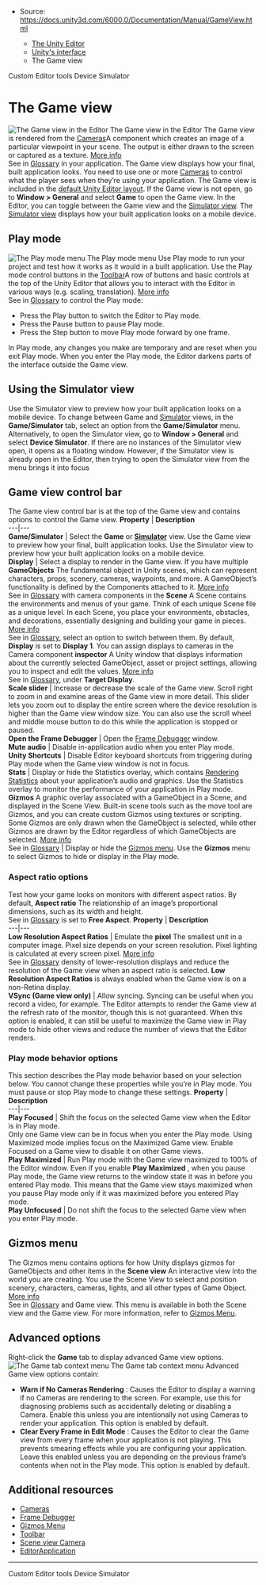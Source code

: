 * Source: https://docs.unity3d.com/6000.0/Documentation/Manual/GameView.html

  * [The Unity Editor](https://docs.unity3d.com/6000.0/Documentation/Manual/unity-editor.html)
  * [Unity's interface](https://docs.unity3d.com/6000.0/Documentation/Manual/UsingTheEditor.html)
  * The Game view


[](https://docs.unity3d.com/6000.0/Documentation/Manual/UsingCustomEditorTools.html)
Custom Editor tools
[](https://docs.unity3d.com/6000.0/Documentation/Manual/device-simulator.html)
Device Simulator
# The Game view
![The Game view in the Editor](https://docs.unity3d.com/6000.0/Documentation/uploads/Main/game-view-window.png) The Game view in the Editor
The Game view is rendered from the [Cameras](https://docs.unity3d.com/6000.0/Documentation/Manual/CamerasOverview.html)A component which creates an image of a particular viewpoint in your scene. The output is either drawn to the screen or captured as a texture. [More info](https://docs.unity3d.com/6000.0/Documentation/Manual/CamerasOverview.html)  
See in [Glossary](https://docs.unity3d.com/6000.0/Documentation/Manual/Glossary.html#Camera) in your application. The Game view displays how your final, built application looks. You need to use one or more [Cameras](https://docs.unity3d.com/6000.0/Documentation/Manual/CamerasOverview.html) to control what the player sees when they’re using your application. 
The Game view is included in the [default Unity Editor layout](https://docs.unity3d.com/6000.0/Documentation/Manual/CustomizingYourWorkspace.html). If the Game view is not open, go to **Window > General** and select **Game** to open the Game view.
In the Editor, you can toggle between the Game view and the [Simulator view](https://docs.unity3d.com/6000.0/Documentation/Manual/device-simulator-view.html). The [Simulator view](https://docs.unity3d.com/6000.0/Documentation/Manual/device-simulator-view.html) displays how your built application looks on a mobile device.
## Play mode
![The Play mode menu](https://docs.unity3d.com/6000.0/Documentation/uploads/Main/Editor-PlayButtons.png) The Play mode menu
Use Play mode to run your project and test how it works as it would in a built application. 
Use the Play mode control buttons in the [Toolbar](https://docs.unity3d.com/6000.0/Documentation/Manual/Toolbar.html)A row of buttons and basic controls at the top of the Unity Editor that allows you to interact with the Editor in various ways (e.g. scaling, translation). [More info](https://docs.unity3d.com/6000.0/Documentation/Manual/Toolbar.html)  
See in [Glossary](https://docs.unity3d.com/6000.0/Documentation/Manual/Glossary.html#Toolbar) to control the Play mode:
  * Press the Play button to switch the Editor to Play mode.
  * Press the Pause button to pause Play mode.
  * Press the Step button to move Play mode forward by one frame.


In Play mode, any changes you make are temporary and are reset when you exit Play mode. When you enter the Play mode, the Editor darkens parts of the interface outside the Game view.
## Using the Simulator view
Use the Simulator view to preview how your built application looks on a mobile device.
To change between Game and [Simulator](https://docs.unity3d.com/6000.0/Documentation/Manual/device-simulator-view.html) views, in the **Game/Simulator** tab, select an option from the **Game/Simulator** menu.
Alternatively, to open the Simulator view, go to **Window > General** and select **Device Simulator**. If there are no instances of the Simulator view open, it opens as a floating window. However, if the Simulator view is already open in the Editor, then trying to open the Simulator view from the menu brings it into focus
## Game view control bar
The Game view control bar is at the top of the Game view and contains options to control the Game view. 
**Property** | **Description**  
---|---  
**Game/Simulator** | Select the **Game** or **[Simulator](https://docs.unity3d.com/6000.0/Documentation/Manual/device-simulator-view.html)** view. Use the Game view to preview how your final, built application looks. Use the Simulator view to preview how your built application looks on a mobile device.  
**Display** | Select a display to render in the Game view. If you have multiple **GameObjects** The fundamental object in Unity scenes, which can represent characters, props, scenery, cameras, waypoints, and more. A GameObject’s functionality is defined by the Components attached to it. [More info](https://docs.unity3d.com/6000.0/Documentation/Manual/class-GameObject.html)  
See in [Glossary](https://docs.unity3d.com/6000.0/Documentation/Manual/Glossary.html#GameObject) with camera components in the **Scene** A Scene contains the environments and menus of your game. Think of each unique Scene file as a unique level. In each Scene, you place your environments, obstacles, and decorations, essentially designing and building your game in pieces. [More info](https://docs.unity3d.com/6000.0/Documentation/Manual/CreatingScenes.html)  
See in [Glossary](https://docs.unity3d.com/6000.0/Documentation/Manual/Glossary.html#Scene), select an option to switch between them. By default, **Display** is set to **Display 1**. You can assign displays to cameras in the Camera component **inspector** A Unity window that displays information about the currently selected GameObject, asset or project settings, allowing you to inspect and edit the values. [More info](https://docs.unity3d.com/6000.0/Documentation/Manual/UsingTheInspector.html)  
See in [Glossary](https://docs.unity3d.com/6000.0/Documentation/Manual/Glossary.html#Inspector), under **Target Display**.  
**Scale slider** | Increase or decrease the scale of the Game view. Scroll right to zoom in and examine areas of the Game view in more detail. This slider lets you zoom out to display the entire screen where the device resolution is higher than the Game view window size. You can also use the scroll wheel and middle mouse button to do this while the application is stopped or paused.  
**Open the Frame Debugger** | Open the [Frame Debugger](https://docs.unity3d.com/6000.0/Documentation/Manual/frame-debugger-window.html) window.  
**Mute audio** | Disable in-application audio when you enter Play mode.  
**Unity Shortcuts** | Disable Editor keyboard shortcuts from triggering during Play mode when the Game view window is not in focus.  
**Stats** | Display or hide the Statistics overlay, which contains [Rendering Statistics](https://docs.unity3d.com/6000.0/Documentation/Manual/RenderingStatistics.html) about your application’s audio and graphics. Use the Statistics overlay to monitor the performance of your application in Play mode.  
**Gizmos** A graphic overlay associated with a GameObject in a Scene, and displayed in the Scene View. Built-in scene tools such as the move tool are Gizmos, and you can create custom Gizmos using textures or scripting. Some Gizmos are only drawn when the GameObject is selected, while other Gizmos are drawn by the Editor regardless of which GameObjects are selected. [More info](https://docs.unity3d.com/6000.0/Documentation/Manual/GizmosMenu.html#GizmosIcons)  
See in [Glossary](https://docs.unity3d.com/6000.0/Documentation/Manual/Glossary.html#Gizmo) | Display or hide the [Gizmos menu](https://docs.unity3d.com/6000.0/Documentation/Manual/GizmosMenu.html). Use the **Gizmos** menu to select Gizmos to hide or display in the Play mode.  
### Aspect ratio options
Test how your game looks on monitors with different aspect ratios. By default, **Aspect ratio** The relationship of an image’s proportional dimensions, such as its width and height.  
See in [Glossary](https://docs.unity3d.com/6000.0/Documentation/Manual/Glossary.html#AspectRatio) is set to **Free Aspect**. 
**Property** | **Description**  
---|---  
**Low Resolution Aspect Ratios** | Emulate the **pixel** The smallest unit in a computer image. Pixel size depends on your screen resolution. Pixel lighting is calculated at every screen pixel. [More info](https://docs.unity3d.com/6000.0/Documentation/Manual/ShadowPerformance.html)  
See in [Glossary](https://docs.unity3d.com/6000.0/Documentation/Manual/Glossary.html#pixel) density of lower-resolution displays and reduce the resolution of the Game view when an aspect ratio is selected. **Low Resolution Aspect Ratios** is always enabled when the Game view is on a non-Retina display.  
**VSync (Game view only)** | Allow syncing. Syncing can be useful when you record a video, for example. The Editor attempts to render the Game view at the refresh rate of the monitor, though this is not guaranteed. When this option is enabled, it can still be useful to maximize the Game view in Play mode to hide other views and reduce the number of views that the Editor renders.  
### Play mode behavior options
This section describes the Play mode behavior based on your selection below. 
You cannot change these properties while you’re in Play mode. You must pause or stop Play mode to change these settings. 
**Property** | **Description**  
---|---  
**Play Focused** | Shift the focus on the selected Game view when the Editor is in Play mode.   
Only one Game view can be in focus when you enter the Play mode. Using Maximized mode implies focus on the Maximized Game view. Enable Focused on a Game view to disable it on other Game views.  
**Play Maximized** | Run Play mode with the Game view maximized to 100% of the Editor window. Even if you enable **Play Maximized** , when you pause Play mode, the Game view returns to the window state it was in before you entered Play mode. This means that the Game view stays maximized when you pause Play mode only if it was maximized before you entered Play mode.  
**Play Unfocused** | Do not shift the focus to the selected Game view when you enter Play mode.  
## Gizmos menu
The Gizmos menu contains options for how Unity displays gizmos for GameObjects and other items in the **Scene view** An interactive view into the world you are creating. You use the Scene View to select and position scenery, characters, cameras, lights, and all other types of Game Object. [More info](https://docs.unity3d.com/6000.0/Documentation/Manual/UsingTheSceneView.html)  
See in [Glossary](https://docs.unity3d.com/6000.0/Documentation/Manual/Glossary.html#SceneView) and Game view. This menu is available in both the Scene view and the Game view. For more information, refer to [Gizmos Menu](https://docs.unity3d.com/6000.0/Documentation/Manual/GizmosMenu.html).
## Advanced options
Right-click the **Game** tab to display advanced Game view options.
![The Game tab context menu](https://docs.unity3d.com/6000.0/Documentation/uploads/Main/GameView-AdvancedOptions.png) The Game tab context menu
Advanced Game view options contain: 
  * **Warn if No Cameras Rendering** : Causes the Editor to display a warning if no Cameras are rendering to the screen. For example, use this for diagnosing problems such as accidentally deleting or disabling a Camera. Enable this unless you are intentionally not using Cameras to render your application. This option is enabled by default.
  * **Clear Every Frame in Edit Mode** : Causes the Editor to clear the Game view from every frame when your application is not playing. This prevents smearing effects while you are configuring your application. Leave this enabled unless you are depending on the previous frame’s contents when not in the Play mode. This option is enabled by default.


## Additional resources
  * [Cameras](https://docs.unity3d.com/6000.0/Documentation/Manual/CamerasOverview.html)
  * [Frame Debugger](https://docs.unity3d.com/6000.0/Documentation/Manual/frame-debugger-window.html)
  * [Gizmos Menu](https://docs.unity3d.com/6000.0/Documentation/Manual/GizmosMenu.html)
  * [Toolbar](https://docs.unity3d.com/6000.0/Documentation/Manual/Toolbar.html)
  * [Scene view Camera](https://docs.unity3d.com/6000.0/Documentation/Manual/SceneViewCamera.html)
  * [EditorApplication](https://docs.unity3d.com/6000.0/Documentation/ScriptReference/EditorApplication.html)


* * *
[](https://docs.unity3d.com/6000.0/Documentation/Manual/UsingCustomEditorTools.html)
Custom Editor tools
[](https://docs.unity3d.com/6000.0/Documentation/Manual/device-simulator.html)
Device Simulator
